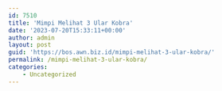 ```yaml
---
id: 7510
title: 'Mimpi Melihat 3 Ular Kobra'
date: '2023-07-20T15:33:11+00:00'
author: admin
layout: post
guid: 'https://bos.awn.biz.id/mimpi-melihat-3-ular-kobra/'
permalink: /mimpi-melihat-3-ular-kobra/
categories:
    - Uncategorized
---
```



